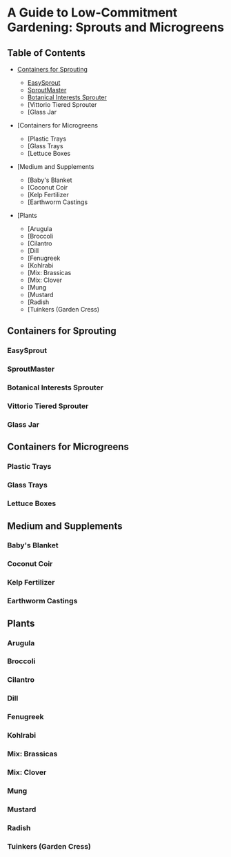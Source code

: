 # A Guide to Low-Commitment Gardening: Sprouts and Microgreens

## Table of Contents

* [Containers for Sprouting](#containers-for-sprouting)
	* [EasySprout](#easysprout)
	* [SproutMaster](#sproutmaster)
	* [Botanical Interests Sprouter](#botanical-interests-sprouter)
	* [Vittorio Tiered Sprouter
	* [Glass Jar

* [Containers for Microgreens
	* [Plastic Trays
	* [Glass Trays
	* [Lettuce Boxes
* [Medium and Supplements
	* [Baby's Blanket
	* [Coconut Coir
	* [Kelp Fertilizer
	* [Earthworm Castings

* [Plants
	* [Arugula
	* [Broccoli
	* [Cilantro
	* [Dill
	* [Fenugreek
	* [Kohlrabi
	* [Mix: Brassicas
	* [Mix: Clover
	* [Mung
	* [Mustard
	* [Radish
	* [Tuinkers (Garden Cress)

## Containers for Sprouting

### EasySprout
### SproutMaster
### Botanical Interests Sprouter
### Vittorio Tiered Sprouter
### Glass Jar

## Containers for Microgreens

### Plastic Trays
### Glass Trays
### Lettuce Boxes

## Medium and Supplements

### Baby's Blanket
### Coconut Coir
### Kelp Fertilizer
### Earthworm Castings

## Plants

### Arugula
### Broccoli
### Cilantro
### Dill
### Fenugreek
### Kohlrabi
### Mix: Brassicas
### Mix: Clover
### Mung
### Mustard
### Radish
### Tuinkers (Garden Cress)
